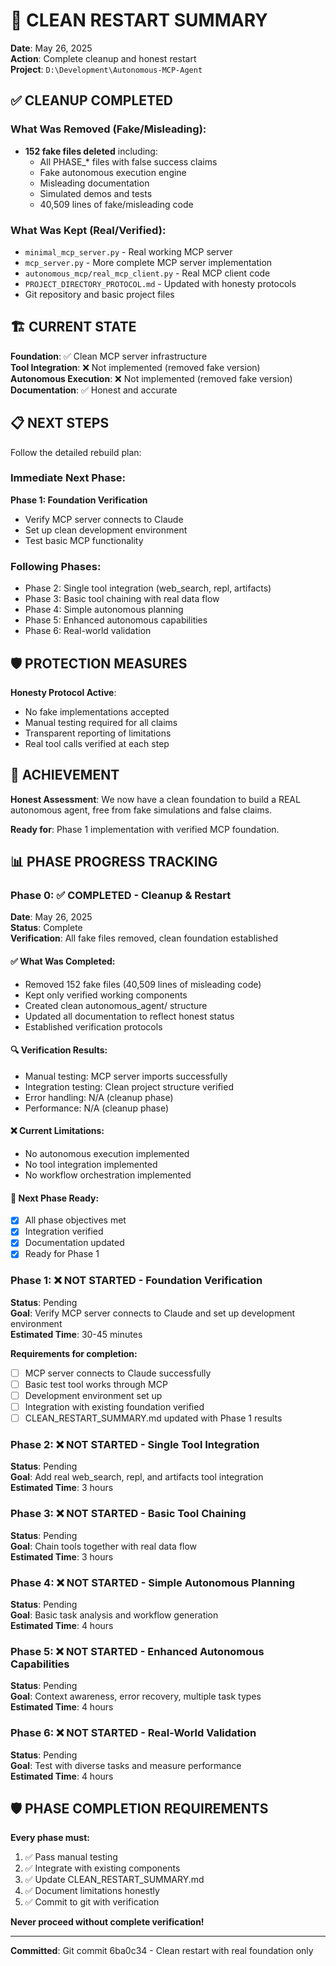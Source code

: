 # 🎯 CLEAN RESTART SUMMARY

**Date**: May 26, 2025  
**Action**: Complete cleanup and honest restart  
**Project**: `D:\Development\Autonomous-MCP-Agent`

## ✅ CLEANUP COMPLETED

### What Was Removed (Fake/Misleading):
- **152 fake files deleted** including:
  - All PHASE_* files with false success claims
  - Fake autonomous execution engine
  - Misleading documentation
  - Simulated demos and tests
  - 40,509 lines of fake/misleading code

### What Was Kept (Real/Verified):
- `minimal_mcp_server.py` - Real working MCP server
- `mcp_server.py` - More complete MCP server implementation
- `autonomous_mcp/real_mcp_client.py` - Real MCP client code
- `PROJECT_DIRECTORY_PROTOCOL.md` - Updated with honesty protocols
- Git repository and basic project files

## 🏗️ CURRENT STATE

**Foundation**: ✅ Clean MCP server infrastructure  
**Tool Integration**: ❌ Not implemented (removed fake version)  
**Autonomous Execution**: ❌ Not implemented (removed fake version)  
**Documentation**: ✅ Honest and accurate  

## 📋 NEXT STEPS

Follow the detailed rebuild plan:

### Immediate Next Phase:
**Phase 1: Foundation Verification**
- Verify MCP server connects to Claude
- Set up clean development environment
- Test basic MCP functionality

### Following Phases:
- Phase 2: Single tool integration (web_search, repl, artifacts)
- Phase 3: Basic tool chaining with real data flow
- Phase 4: Simple autonomous planning
- Phase 5: Enhanced autonomous capabilities
- Phase 6: Real-world validation

## 🛡️ PROTECTION MEASURES

**Honesty Protocol Active**:
- No fake implementations accepted
- Manual testing required for all claims
- Transparent reporting of limitations
- Real tool calls verified at each step

## 🎉 ACHIEVEMENT

**Honest Assessment**: We now have a clean foundation to build a REAL autonomous agent, free from fake simulations and false claims.

**Ready for**: Phase 1 implementation with verified MCP foundation.

## 📊 PHASE PROGRESS TRACKING

### Phase 0: ✅ COMPLETED - Cleanup & Restart
**Date**: May 26, 2025  
**Status**: Complete  
**Verification**: All fake files removed, clean foundation established  

#### ✅ What Was Completed:
- Removed 152 fake files (40,509 lines of misleading code)
- Kept only verified working components
- Created clean autonomous_agent/ structure  
- Updated all documentation to reflect honest status
- Established verification protocols

#### 🔍 Verification Results:
- Manual testing: MCP server imports successfully
- Integration testing: Clean project structure verified
- Error handling: N/A (cleanup phase)
- Performance: N/A (cleanup phase)

#### ❌ Current Limitations:
- No autonomous execution implemented
- No tool integration implemented
- No workflow orchestration implemented

#### 🚀 Next Phase Ready:
- [x] All phase objectives met
- [x] Integration verified  
- [x] Documentation updated
- [x] Ready for Phase 1

### Phase 1: ❌ NOT STARTED - Foundation Verification
**Status**: Pending  
**Goal**: Verify MCP server connects to Claude and set up development environment  
**Estimated Time**: 30-45 minutes  

**Requirements for completion:**
- [ ] MCP server connects to Claude successfully
- [ ] Basic test tool works through MCP
- [ ] Development environment set up
- [ ] Integration with existing foundation verified
- [ ] CLEAN_RESTART_SUMMARY.md updated with Phase 1 results

### Phase 2: ❌ NOT STARTED - Single Tool Integration  
**Status**: Pending  
**Goal**: Add real web_search, repl, and artifacts tool integration  
**Estimated Time**: 3 hours

### Phase 3: ❌ NOT STARTED - Basic Tool Chaining
**Status**: Pending  
**Goal**: Chain tools together with real data flow  
**Estimated Time**: 3 hours

### Phase 4: ❌ NOT STARTED - Simple Autonomous Planning
**Status**: Pending  
**Goal**: Basic task analysis and workflow generation  
**Estimated Time**: 4 hours

### Phase 5: ❌ NOT STARTED - Enhanced Autonomous Capabilities
**Status**: Pending  
**Goal**: Context awareness, error recovery, multiple task types  
**Estimated Time**: 4 hours

### Phase 6: ❌ NOT STARTED - Real-World Validation
**Status**: Pending  
**Goal**: Test with diverse tasks and measure performance  
**Estimated Time**: 4 hours

## 🛡️ PHASE COMPLETION REQUIREMENTS

**Every phase must:**
1. ✅ Pass manual testing
2. ✅ Integrate with existing components
3. ✅ Update CLEAN_RESTART_SUMMARY.md
4. ✅ Document limitations honestly
5. ✅ Commit to git with verification

**Never proceed without complete verification!**

---
**Committed**: Git commit 6ba0c34 - Clean restart with real foundation only

